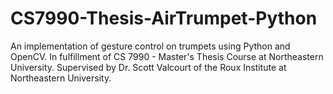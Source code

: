 # CS7990-Thesis-AirTrumpet-Python
An implementation of gesture control on trumpets using Python and OpenCV. In fulfillment of CS 7990 - Master's Thesis Course at Northeastern University. Supervised by Dr. Scott Valcourt of the Roux Institute at Northeastern University.
